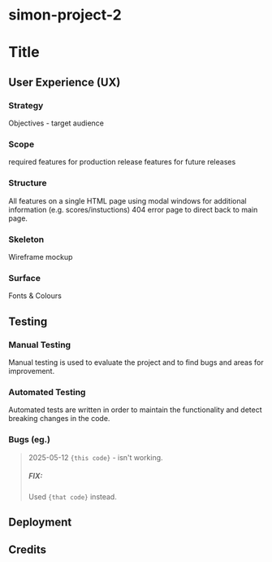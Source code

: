 # simon-project-2
# Title
## User Experience (UX)
### Strategy
Objectives - target audience
### Scope
required features for production release
features for future releases
### Structure
All features on a single HTML page using modal windows for additional information (e.g. scores/instuctions)
404 error page to direct back to main page.
### Skeleton
Wireframe mockup
### Surface
Fonts &amp; Colours
## Testing

### Manual Testing
Manual testing is used to evaluate the project and to find bugs and areas for improvement.
### Automated Testing
Automated tests are written in order to maintain the functionality and detect breaking changes in the code.

### Bugs (eg.)
>2025-05-12 `{this code}` - isn't working.
>##### FIX:
>Used `{that code}` instead.

## Deployment

## Credits